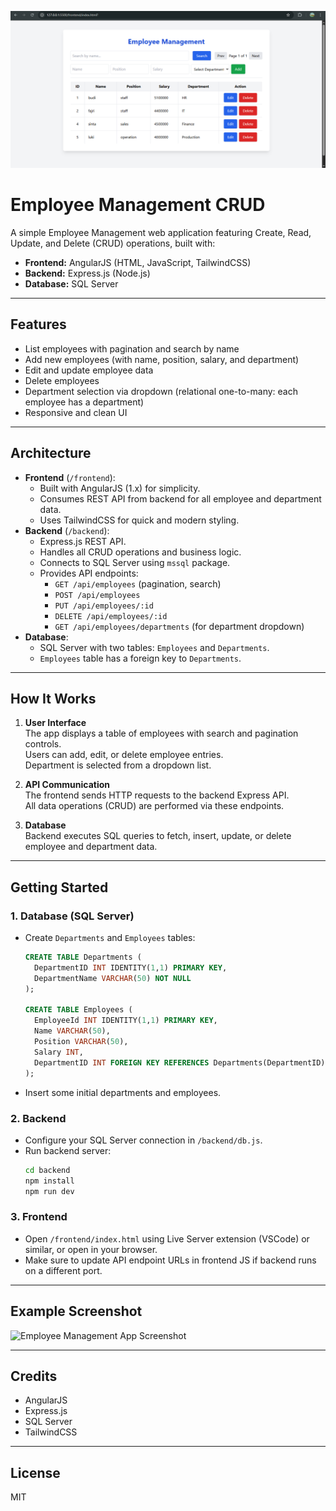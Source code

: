 ![alt text](image.png)

# Employee Management CRUD

A simple Employee Management web application featuring Create, Read, Update, and Delete (CRUD) operations, built with:

- **Frontend:** AngularJS (HTML, JavaScript, TailwindCSS)
- **Backend:** Express.js (Node.js)
- **Database:** SQL Server

---

## Features

- List employees with pagination and search by name
- Add new employees (with name, position, salary, and department)
- Edit and update employee data
- Delete employees
- Department selection via dropdown (relational one-to-many: each employee has a department)
- Responsive and clean UI

---

## Architecture

- **Frontend** (`/frontend`):  
  - Built with AngularJS (1.x) for simplicity.
  - Consumes REST API from backend for all employee and department data.
  - Uses TailwindCSS for quick and modern styling.
- **Backend** (`/backend`):  
  - Express.js REST API.
  - Handles all CRUD operations and business logic.
  - Connects to SQL Server using `mssql` package.
  - Provides API endpoints:
    - `GET /api/employees` (pagination, search)
    - `POST /api/employees`
    - `PUT /api/employees/:id`
    - `DELETE /api/employees/:id`
    - `GET /api/employees/departments` (for department dropdown)
- **Database**:  
  - SQL Server with two tables: `Employees` and `Departments`.
  - `Employees` table has a foreign key to `Departments`.

---

## How It Works

1. **User Interface**  
   The app displays a table of employees with search and pagination controls.  
   Users can add, edit, or delete employee entries.  
   Department is selected from a dropdown list.

2. **API Communication**  
   The frontend sends HTTP requests to the backend Express API.  
   All data operations (CRUD) are performed via these endpoints.

3. **Database**  
   Backend executes SQL queries to fetch, insert, update, or delete employee and department data.

---

## Getting Started

### 1. Database (SQL Server)
- Create `Departments` and `Employees` tables:
    ```sql
    CREATE TABLE Departments (
      DepartmentID INT IDENTITY(1,1) PRIMARY KEY,
      DepartmentName VARCHAR(50) NOT NULL
    );

    CREATE TABLE Employees (
      EmployeeId INT IDENTITY(1,1) PRIMARY KEY,
      Name VARCHAR(50),
      Position VARCHAR(50),
      Salary INT,
      DepartmentID INT FOREIGN KEY REFERENCES Departments(DepartmentID)
    );
    ```
- Insert some initial departments and employees.

### 2. Backend
- Configure your SQL Server connection in `/backend/db.js`.
- Run backend server:
    ```sh
    cd backend
    npm install
    npm run dev
    ```

### 3. Frontend
- Open `/frontend/index.html` using Live Server extension (VSCode) or similar, or open in your browser.
- Make sure to update API endpoint URLs in frontend JS if backend runs on a different port.

---

## Example Screenshot

![Employee Management App Screenshot](./screenshot.png)

---

## Credits

- AngularJS
- Express.js
- SQL Server
- TailwindCSS

---

## License

MIT